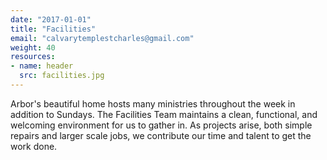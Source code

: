 ```yaml
---
date: "2017-01-01"
title: "Facilities"
email: "calvarytemplestcharles@gmail.com"
weight: 40
resources:
- name: header
  src: facilities.jpg
---
```


Arbor's beautiful home hosts many ministries throughout the week in addition to Sundays. The Facilities Team maintains a clean, functional, and welcoming environment for us to gather in. As projects arise, both simple repairs and larger scale jobs, we contribute our time and talent to get the work done.

